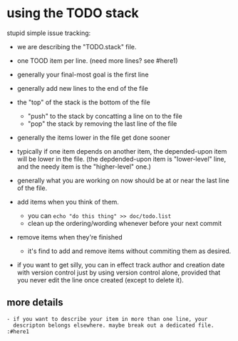 # using the TODO stack

stupid simple issue tracking:

  - we are describing the "TODO.stack" file.

  - one TOOD item per line. (need more lines? see #here1)

  - generally your final-most goal is the first line

  - generally add new lines to the end of the file

  - the "top" of the stack is the bottom of the file
    - "push" to the stack by concatting a line on to the file
    - "pop" the stack by removing the last line of the file

  - generally the items lower in the file get done sooner

  - typically if one item depends on another item, the depended-upon
    item will be lower in the file. (the depdended-upon item is
    "lower-level" line, and the needy item is the "higher-level" one.)

  - generally what you are working on now should be at or near
    the last line of the file.

  - add items when you think of them.
    - you can `echo "do this thing" >> doc/todo.list`
    - clean up the ordering/wording whenever before your next commit

  - remove items when they're finished
    - it's find to add and remove items without commiting them as desired.

  - if you want to get silly, you can in effect track author and creation
    date with version control just by using version control alone, provided
    that you never edit the line once created (except to delete it).




## more details

    - if you want to describe your item in more than one line, your
      descripton belongs elsewhere. maybe break out a dedicated file. :#here1
